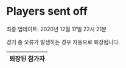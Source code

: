 # Players sent off
최종 업데이트: 2020년 12월 17일 22시 21분


경기 중 오류가 발생하는 경우 자동으로 퇴장됩니다.


| 퇴장된 참가자 |
|:---:|